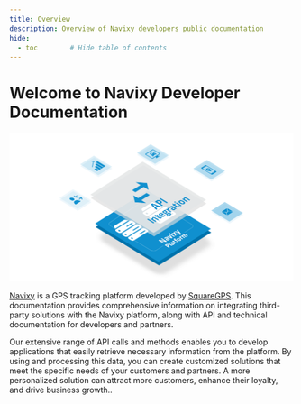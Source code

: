 ```yaml
---
title: Overview
description: Overview of Navixy developers public documentation
hide:
  - toc        # Hide table of contents
---
```

<!-- drop the spaces between { { and } } -->
<!-- Get involved: [github]({ { config.repo_url } }) -->
<!-- { { macros_info() } } -->

# Welcome to Navixy Developer Documentation

![Navixy](./assets/navixy-api.png)

[Navixy][1] is a GPS tracking platform developed by [SquareGPS][2].
This documentation provides comprehensive information on integrating third-party solutions with the Navixy platform,
along with API and technical documentation for developers and partners.

  [1]: https://www.navixy.com/
  [2]: https://squaregps.com/

Our extensive range of API calls and methods enables you to develop applications that easily retrieve necessary information from the platform.
By using and processing this data, you can create customized solutions that meet the specific needs of your customers and partners.
A more personalized solution can attract more customers, enhance their loyalty, and drive business growth..
